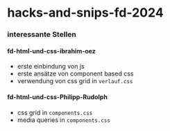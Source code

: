 # hacks-and-snips-fd-2024


### interessante Stellen 


#### fd-html-und-css-ibrahim-oez
- erste einbindung von js
- erste ansätze von component based css
- verwendung von css grid in `verlauf.css`

#### fd-html-und-css-Philipp-Rudolph
- css grid in `components.css`
- media queries in `components.css`
